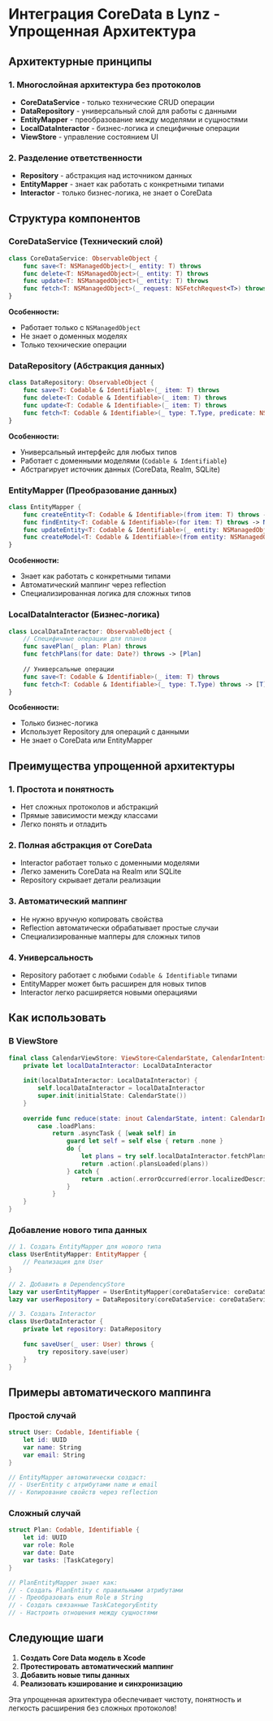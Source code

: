 # Интеграция CoreData в Lynz - Упрощенная Архитектура

## Архитектурные принципы

### 1. Многослойная архитектура без протоколов
- **CoreDataService** - только технические CRUD операции
- **DataRepository** - универсальный слой для работы с данными
- **EntityMapper** - преобразование между моделями и сущностями
- **LocalDataInteractor** - бизнес-логика и специфичные операции
- **ViewStore** - управление состоянием UI

### 2. Разделение ответственности
- **Repository** - абстракция над источником данных
- **EntityMapper** - знает как работать с конкретными типами
- **Interactor** - только бизнес-логика, не знает о CoreData

## Структура компонентов

### CoreDataService (Технический слой)
```swift
class CoreDataService: ObservableObject {
    func save<T: NSManagedObject>(_ entity: T) throws
    func delete<T: NSManagedObject>(_ entity: T) throws
    func update<T: NSManagedObject>(_ entity: T) throws
    func fetch<T: NSManagedObject>(_ request: NSFetchRequest<T>) throws -> [T]
}
```

**Особенности:**
- Работает только с `NSManagedObject`
- Не знает о доменных моделях
- Только технические операции

### DataRepository (Абстракция данных)
```swift
class DataRepository: ObservableObject {
    func save<T: Codable & Identifiable>(_ item: T) throws
    func delete<T: Codable & Identifiable>(_ item: T) throws
    func update<T: Codable & Identifiable>(_ item: T) throws
    func fetch<T: Codable & Identifiable>(_ type: T.Type, predicate: NSPredicate?, sortDescriptors: [NSSortDescriptor]?) throws -> [T]
}
```

**Особенности:**
- Универсальный интерфейс для любых типов
- Работает с доменными моделями (`Codable & Identifiable`)
- Абстрагирует источник данных (CoreData, Realm, SQLite)

### EntityMapper (Преобразование данных)
```swift
class EntityMapper {
    func createEntity<T: Codable & Identifiable>(from item: T) throws -> NSManagedObject
    func findEntity<T: Codable & Identifiable>(for item: T) throws -> NSManagedObject
    func updateEntity<T: Codable & Identifiable>(_ entity: NSManagedObject, with item: T) throws
    func createModel<T: Codable & Identifiable>(from entity: NSManagedObject, as type: T.Type) throws -> T?
}
```

**Особенности:**
- Знает как работать с конкретными типами
- Автоматический маппинг через reflection
- Специализированная логика для сложных типов

### LocalDataInteractor (Бизнес-логика)
```swift
class LocalDataInteractor: ObservableObject {
    // Специфичные операции для планов
    func savePlan(_ plan: Plan) throws
    func fetchPlans(for date: Date?) throws -> [Plan]
    
    // Универсальные операции
    func save<T: Codable & Identifiable>(_ item: T) throws
    func fetch<T: Codable & Identifiable>(_ type: T.Type) throws -> [T]
}
```

**Особенности:**
- Только бизнес-логика
- Использует Repository для операций с данными
- Не знает о CoreData или EntityMapper

## Преимущества упрощенной архитектуры

### 1. **Простота и понятность**
- Нет сложных протоколов и абстракций
- Прямые зависимости между классами
- Легко понять и отладить

### 2. **Полная абстракция от CoreData**
- Interactor работает только с доменными моделями
- Легко заменить CoreData на Realm или SQLite
- Repository скрывает детали реализации

### 3. **Автоматический маппинг**
- Не нужно вручную копировать свойства
- Reflection автоматически обрабатывает простые случаи
- Специализированные мапперы для сложных типов

### 4. **Универсальность**
- Repository работает с любыми `Codable & Identifiable` типами
- EntityMapper может быть расширен для новых типов
- Interactor легко расширяется новыми операциями

## Как использовать

### В ViewStore
```swift
final class CalendarViewStore: ViewStore<CalendarState, CalendarIntent> {
    private let localDataInteractor: LocalDataInteractor
    
    init(localDataInteractor: LocalDataInteractor) {
        self.localDataInteractor = localDataInteractor
        super.init(initialState: CalendarState())
    }
    
    override func reduce(state: inout CalendarState, intent: CalendarIntent) -> Effect<CalendarIntent> {
        case .loadPlans:
            return .asyncTask { [weak self] in
                guard let self = self else { return .none }
                do {
                    let plans = try self.localDataInteractor.fetchPlans()
                    return .action(.plansLoaded(plans))
                } catch {
                    return .action(.errorOccurred(error.localizedDescription))
                }
            }
    }
}
```

### Добавление нового типа данных
```swift
// 1. Создать EntityMapper для нового типа
class UserEntityMapper: EntityMapper {
    // Реализация для User
}

// 2. Добавить в DependencyStore
lazy var userEntityMapper = UserEntityMapper(coreDataService: coreDataService)
lazy var userRepository = DataRepository(coreDataService: coreDataService, entityMapper: userEntityMapper)

// 3. Создать Interactor
class UserDataInteractor {
    private let repository: DataRepository
    
    func saveUser(_ user: User) throws {
        try repository.save(user)
    }
}
```

## Примеры автоматического маппинга

### Простой случай
```swift
struct User: Codable, Identifiable {
    let id: UUID
    var name: String
    var email: String
}

// EntityMapper автоматически создаст:
// - UserEntity с атрибутами name и email
// - Копирование свойств через reflection
```

### Сложный случай
```swift
struct Plan: Codable, Identifiable {
    let id: UUID
    var role: Role
    var date: Date
    var tasks: [TaskCategory]
}

// PlanEntityMapper знает как:
// - Создать PlanEntity с правильными атрибутами
// - Преобразовать enum Role в String
// - Создать связанные TaskCategoryEntity
// - Настроить отношения между сущностями
```

## Следующие шаги

1. **Создать Core Data модель в Xcode**
2. **Протестировать автоматический маппинг**
3. **Добавить новые типы данных**
4. **Реализовать кэширование и синхронизацию**

Эта упрощенная архитектура обеспечивает чистоту, понятность и легкость расширения без сложных протоколов!
